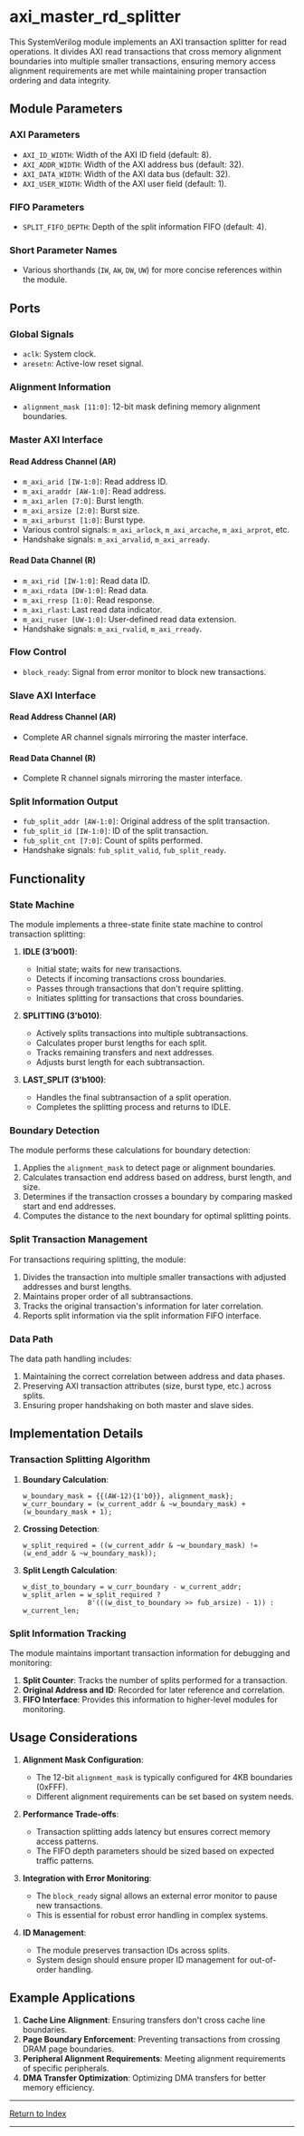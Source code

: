 # axi_master_rd_splitter

This SystemVerilog module implements an AXI transaction splitter for read operations. It divides AXI read transactions that cross memory alignment boundaries into multiple smaller transactions, ensuring memory access alignment requirements are met while maintaining proper transaction ordering and data integrity.

## Module Parameters

### AXI Parameters
- `AXI_ID_WIDTH`: Width of the AXI ID field (default: 8).
- `AXI_ADDR_WIDTH`: Width of the AXI address bus (default: 32).
- `AXI_DATA_WIDTH`: Width of the AXI data bus (default: 32).
- `AXI_USER_WIDTH`: Width of the AXI user field (default: 1).

### FIFO Parameters
- `SPLIT_FIFO_DEPTH`: Depth of the split information FIFO (default: 4).

### Short Parameter Names
- Various shorthands (`IW`, `AW`, `DW`, `UW`) for more concise references within the module.

## Ports

### Global Signals
- `aclk`: System clock.
- `aresetn`: Active-low reset signal.

### Alignment Information
- `alignment_mask [11:0]`: 12-bit mask defining memory alignment boundaries.

### Master AXI Interface
#### Read Address Channel (AR)
- `m_axi_arid [IW-1:0]`: Read address ID.
- `m_axi_araddr [AW-1:0]`: Read address.
- `m_axi_arlen [7:0]`: Burst length.
- `m_axi_arsize [2:0]`: Burst size.
- `m_axi_arburst [1:0]`: Burst type.
- Various control signals: `m_axi_arlock`, `m_axi_arcache`, `m_axi_arprot`, etc.
- Handshake signals: `m_axi_arvalid`, `m_axi_arready`.

#### Read Data Channel (R)
- `m_axi_rid [IW-1:0]`: Read data ID.
- `m_axi_rdata [DW-1:0]`: Read data.
- `m_axi_rresp [1:0]`: Read response.
- `m_axi_rlast`: Last read data indicator.
- `m_axi_ruser [UW-1:0]`: User-defined read data extension.
- Handshake signals: `m_axi_rvalid`, `m_axi_rready`.

### Flow Control
- `block_ready`: Signal from error monitor to block new transactions.

### Slave AXI Interface
#### Read Address Channel (AR)
- Complete AR channel signals mirroring the master interface.

#### Read Data Channel (R)
- Complete R channel signals mirroring the master interface.

### Split Information Output
- `fub_split_addr [AW-1:0]`: Original address of the split transaction.
- `fub_split_id [IW-1:0]`: ID of the split transaction.
- `fub_split_cnt [7:0]`: Count of splits performed.
- Handshake signals: `fub_split_valid`, `fub_split_ready`.

## Functionality

### State Machine

The module implements a three-state finite state machine to control transaction splitting:

1. **IDLE (3'b001)**:
   - Initial state; waits for new transactions.
   - Detects if incoming transactions cross boundaries.
   - Passes through transactions that don't require splitting.
   - Initiates splitting for transactions that cross boundaries.

2. **SPLITTING (3'b010)**:
   - Actively splits transactions into multiple subtransactions.
   - Calculates proper burst lengths for each split.
   - Tracks remaining transfers and next addresses.
   - Adjusts burst length for each subtransaction.

3. **LAST_SPLIT (3'b100)**:
   - Handles the final subtransaction of a split operation.
   - Completes the splitting process and returns to IDLE.

### Boundary Detection

The module performs these calculations for boundary detection:

1. Applies the `alignment_mask` to detect page or alignment boundaries.
2. Calculates transaction end address based on address, burst length, and size.
3. Determines if the transaction crosses a boundary by comparing masked start and end addresses.
4. Computes the distance to the next boundary for optimal splitting points.

### Split Transaction Management

For transactions requiring splitting, the module:

1. Divides the transaction into multiple smaller transactions with adjusted addresses and burst lengths.
2. Maintains proper order of all subtransactions.
3. Tracks the original transaction's information for later correlation.
4. Reports split information via the split information FIFO interface.

### Data Path

The data path handling includes:

1. Maintaining the correct correlation between address and data phases.
2. Preserving AXI transaction attributes (size, burst type, etc.) across splits.
3. Ensuring proper handshaking on both master and slave sides.

## Implementation Details

### Transaction Splitting Algorithm

1. **Boundary Calculation**:
   ```
   w_boundary_mask = {{(AW-12){1'b0}}, alignment_mask};
   w_curr_boundary = (w_current_addr & ~w_boundary_mask) + (w_boundary_mask + 1);
   ```

2. **Crossing Detection**:
   ```
   w_split_required = ((w_current_addr & ~w_boundary_mask) != (w_end_addr & ~w_boundary_mask));
   ```

3. **Split Length Calculation**:
   ```
   w_dist_to_boundary = w_curr_boundary - w_current_addr;
   w_split_arlen = w_split_required ? 
                   8'(((w_dist_to_boundary >> fub_arsize) - 1)) : w_current_len;
   ```

### Split Information Tracking

The module maintains important transaction information for debugging and monitoring:

1. **Split Counter**: Tracks the number of splits performed for a transaction.
2. **Original Address and ID**: Recorded for later reference and correlation.
3. **FIFO Interface**: Provides this information to higher-level modules for monitoring.

## Usage Considerations

1. **Alignment Mask Configuration**:
   - The 12-bit `alignment_mask` is typically configured for 4KB boundaries (0xFFF).
   - Different alignment requirements can be set based on system needs.

2. **Performance Trade-offs**:
   - Transaction splitting adds latency but ensures correct memory access patterns.
   - The FIFO depth parameters should be sized based on expected traffic patterns.

3. **Integration with Error Monitoring**:
   - The `block_ready` signal allows an external error monitor to pause new transactions.
   - This is essential for robust error handling in complex systems.

4. **ID Management**:
   - The module preserves transaction IDs across splits.
   - System design should ensure proper ID management for out-of-order handling.

## Example Applications

1. **Cache Line Alignment**: Ensuring transfers don't cross cache line boundaries.
2. **Page Boundary Enforcement**: Preventing transactions from crossing DRAM page boundaries.
3. **Peripheral Alignment Requirements**: Meeting alignment requirements of specific peripherals.
4. **DMA Transfer Optimization**: Optimizing DMA transfers for better memory efficiency.

---

[Return to Index](index.md)

---